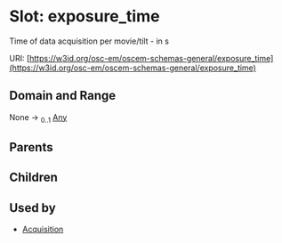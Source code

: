 
# Slot: exposure_time

Time of data acquisition per movie/tilt - in s

URI: [https://w3id.org/osc-em/oscem-schemas-general/exposure_time](https://w3id.org/osc-em/oscem-schemas-general/exposure_time)


## Domain and Range

None &#8594;  <sub>0..1</sub> [Any](Any.md)

## Parents


## Children


## Used by

 * [Acquisition](Acquisition.md)
